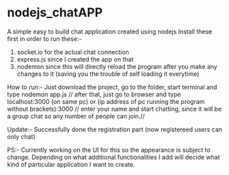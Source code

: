 # nodejs_chatAPP
A simple easy to build chat application created using nodejs
Install these first in order to run these:-
1. socket.io for the actual chat connection
2. express.js since I created the app on that
3. nodemon since this will directly reload the program after you make any changes to it (saving you the trouble of self loading it everytime)

How to run:- Just download the project, go to the folder, start terminal and type nodemon app.js //
              after that, just go to browser and type localhost:3000 (on same pc) or (ip address of pc running the program without brackets):3000 //
              enter your name and start chatting, since it will be a group chat so any number of people can join.//

Update:- Successfully done the registration part (now registereed users can only chat)

PS:- Currently working on the UI for this so the appearance is subject to change. Depending on what additional functionalities I add will decide what kind of particular application I want to create.
